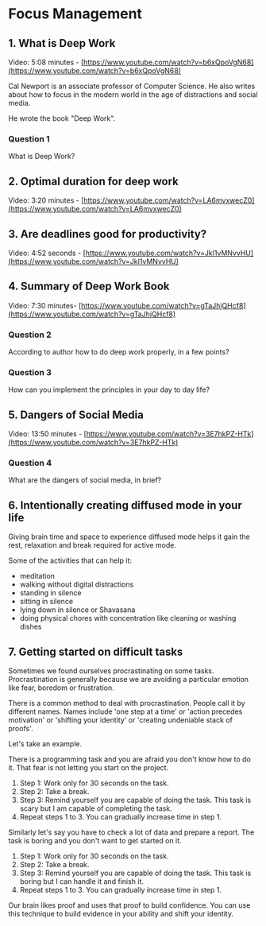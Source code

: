 # Focus Management

## 1. What is Deep Work
Video: 5:08 minutes - [https://www.youtube.com/watch?v=b6xQpoVgN68](https://www.youtube.com/watch?v=b6xQpoVgN68)

Cal Newport is an associate professor of Computer Science. He also writes about how to focus in the modern world in the age of distractions and social media.

He wrote the book "Deep Work".

### Question 1
What is Deep Work?

## 2. Optimal duration for deep work
Video: 3:20 minutes - [https://www.youtube.com/watch?v=LA6mvxwecZ0](https://www.youtube.com/watch?v=LA6mvxwecZ0)

## 3. Are deadlines good for productivity?
Video: 4:52 seconds - [https://www.youtube.com/watch?v=Jkl1vMNvvHU](https://www.youtube.com/watch?v=Jkl1vMNvvHU)

## 4. Summary of Deep Work Book

Video: 7:30 minutes- [https://www.youtube.com/watch?v=gTaJhjQHcf8](https://www.youtube.com/watch?v=gTaJhjQHcf8)

### Question 2
According to author how to do deep work properly, in a few points?

### Question 3
How can you implement the principles in your day to day life?

## 5. Dangers of Social Media
Video: 13:50 minutes - [https://www.youtube.com/watch?v=3E7hkPZ-HTk](https://www.youtube.com/watch?v=3E7hkPZ-HTk)

### Question 4
What are the dangers of social media, in brief?

## 6. Intentionally creating diffused mode in your life

Giving brain time and space to experience diffused mode helps it gain the rest, relaxation and break required for active mode.

Some of the activities that can help it:
* meditation
* walking without digital distractions
* standing in silence
* sitting in silence
* lying down in silence or Shavasana
* doing physical chores with concentration like cleaning or washing dishes

## 7. Getting started on difficult tasks

Sometimes we found ourselves procrastinating on some tasks. Procrastination is generally because we are avoiding a particular emotion like fear, boredom or frustration.

There is a common method to deal with procrastination. People call it by different names. Names include 'one step at a time' or 'action precedes motivation' or 'shifting your identity' or 'creating undeniable stack of proofs'.

Let's take an example.

There is a programming task and you are afraid you don't know how to do it. That fear is not letting you start on the project.

1. Step 1: Work only for 30 seconds on the task.
2. Step 2: Take a break.
3. Step 3: Remind yourself you are capable of doing the task. This task is scary but I am capable of completing the task.
4. Repeat steps 1 to 3. You can gradually increase time in step 1.

Similarly let's say you have to check a lot of data and prepare a report. The task is boring and you don't want to get started on it.

1. Step 1: Work only for 30 seconds on the task.
2. Step 2: Take a break.
3. Step 3: Remind yourself you are capable of doing the task. This task is boring but I can handle it and finish it.
4. Repeat steps 1 to 3. You can gradually increase time in step 1.

Our brain likes proof and uses that proof to build confidence. You can use this technique to build evidence in your ability and shift your identity.
